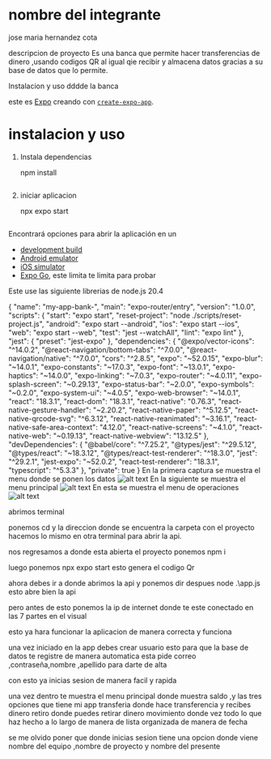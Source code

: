 # nombre del integrante 
jose maria hernandez cota 

descripcion de proyecto 
Es una banca que permite hacer transferencias de dinero ,usando codigos QR al igual qie recibir y 
almacena datos gracias a su base de datos que lo permite.

Instalacion y uso dddde la banca 

este es [Expo](https://expo.dev) creando con [`create-expo-app`](https://www.npmjs.com/package/create-expo-app).

# instalacion y uso 

1. Instala dependencias 

   npm install
   ```

2. iniciar aplicacion 

    npx expo start
   ```

Encontrará opciones para abrir la aplicación en un

- [development build](https://docs.expo.dev/develop/development-builds/introduction/)
- [Android emulator](https://docs.expo.dev/workflow/android-studio-emulator/)
- [iOS simulator](https://docs.expo.dev/workflow/ios-simulator/)
- [Expo Go](https://expo.dev/go), este limita te limita para probar 

Este use las siguiente librerias de node.js 20.4 

{
  "name": "my-app-bank-",
  "main": "expo-router/entry",
  "version": "1.0.0",
  "scripts": {
    "start": "expo start",
    "reset-project": "node ./scripts/reset-project.js",
    "android": "expo start --android",
    "ios": "expo start --ios",
    "web": "expo start --web",
    "test": "jest --watchAll",
    "lint": "expo lint"
  },
  "jest": {
    "preset": "jest-expo"
  },
  "dependencies": {
    "@expo/vector-icons": "^14.0.2",
    "@react-navigation/bottom-tabs": "^7.0.0",
    "@react-navigation/native": "^7.0.0",
    "cors": "^2.8.5",
    "expo": "~52.0.15",
    "expo-blur": "~14.0.1",
    "expo-constants": "~17.0.3",
    "expo-font": "~13.0.1",
    "expo-haptics": "~14.0.0",
    "expo-linking": "~7.0.3",
    "expo-router": "~4.0.11",
    "expo-splash-screen": "~0.29.13",
    "expo-status-bar": "~2.0.0",
    "expo-symbols": "~0.2.0",
    "expo-system-ui": "~4.0.5",
    "expo-web-browser": "~14.0.1",
    "react": "18.3.1",
    "react-dom": "18.3.1",
    "react-native": "0.76.3",
    "react-native-gesture-handler": "~2.20.2",
    "react-native-paper": "^5.12.5",
    "react-native-qrcode-svg": "^6.3.12",
    "react-native-reanimated": "~3.16.1",
    "react-native-safe-area-context": "4.12.0",
    "react-native-screens": "~4.1.0",
    "react-native-web": "~0.19.13",
    "react-native-webview": "13.12.5"
  },
  "devDependencies": {
    "@babel/core": "^7.25.2",
    "@types/jest": "^29.5.12",
    "@types/react": "~18.3.12",
    "@types/react-test-renderer": "^18.3.0",
    "jest": "^29.2.1",
    "jest-expo": "~52.0.2",
    "react-test-renderer": "18.3.1",
    "typescript": "^5.3.3"
  },
  "private": true
}
En la primera captura se muestra el menu donde se ponen los datos 
![alt text](<Captura de pantalla 2024-12-06 201558.png>)
En la siguiente se muestra el menu principal 
![alt text](<Captura de pantalla 2024-12-06 201604.png>)
En esta se muestra el menu de operaciones 
![alt text](<Captura de pantalla 2024-12-06 201545.png>)

abrimos terminal 

ponemos cd y la direccion donde se encuentra la carpeta con el proyecto 
hacemos lo mismo en otra terminal para abrir la api.

nos regresamos a donde esta abierta el proyecto ponemos npm i 

luego ponemos npx expo start 
 esto genera el codigo  Qr

 ahora debes ir a donde abrimos la api y ponemos dir 
 despues node .\app.js esto abre bien la api

 pero antes de esto ponemos la ip de internet donde te este conectado en las 7 partes en el visual 

 esto ya hara funcionar la aplicacion de manera correcta y funciona

una vez iniciado en la app debes crear usuario esto para que la base de datos te registre de manera automatica 
esta pide correo ,contraseña,nombre ,apellido para darte de alta 

con esto ya inicias sesion de manera facil y rapida 

una vez dentro te muestra el menu principal donde muestra saldo ,y las tres opciones que tiene mi app
transferia donde hace transferencia y recibes dinero 
retiro donde puedes retirar dinero 
movimiento donde vez todo lo que haz hecho a lo largo de manera de lista organizada de manera de fecha 

se me olvido poner que donde inicias sesion tiene una opcion donde viene nombre del equipo ,nombre de proyecto y nombre del presente 
